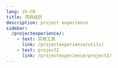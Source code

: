```yaml
---
lang: zh-CN
title: 项目经历
description: project experience
sidebar:
  /projectexperience/:
    - text: 实用工具
      link: /projectexperience/utils/
    - text: project2
      link: /projectexperience/project2/
---
```

